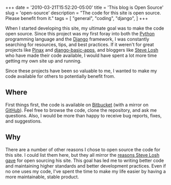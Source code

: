+++
date = '2010-03-21T15:52:20-05:00'
title = 'This blog is Open Source'
slug = 'open-source'
description = "The code for this site is open source.  Please benefit from it."
tags = [
    "general",
    "coding",
    "django",
]
+++

When I started developing this site, my ultimate goal was to make the code open source.  Since this project was my first foray into both the [Python](http://www.python.org/) programming language and the [Django](http://www.djangoproject.com/) framework, I was constantly searching for resources, tips, and best practices.  If it weren't for great projects like [Pinax](http://pinaxproject.com/) and [django-basic-apps](http://github.com/nathanborror/django-basic-apps), and bloggers like [Steve Losh](http://stevelosh.com/) who have made their code available, I would have spent a lot more time getting my own site up and running.

Since these projects have been so valuable to me, I wanted to make my code available for others to potentially benefit from.

Where
-----
First things first, the code is available on [Bitbucket](http://bitbucket.org/dancarroll/dancarrollorg/) (with a mirror on [GitHub](http://github.com/dancarroll/dancarrollorg)).  Feel free to browse the code, clone the repository, and ask me questions.  Also, I would be more than happy to receive bug reports, fixes, and suggestions.

Why
---
There are a number of other reasons I chose to open source the code for this site.  I could list them here, but they all mirror the [reasons Steve Losh gave](http://stevelosh.com/blog/2009/01/going-open-source/) for open sourcing his site.  This goal has led me to writing better code and maintaining higher standards and better development practices.  Even if no one uses my code, I've spent the time to make my life easier by having a more maintainable, stable product.
